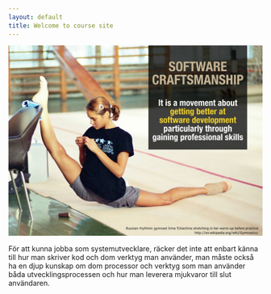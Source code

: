 ```yaml
---
layout: default
title: Welcome to course site
---
```


![Getting better at software development](/_images/craftmanship.jpg)

För att kunna jobba som systemutvecklare, räcker det inte att enbart känna till hur man skriver kod och dom verktyg man använder, 
man måste också ha en djup kunskap om dom processor och verktyg som man använder båda utvecklingsprocessen 
och hur man leverera mjukvaror till slut användaren.